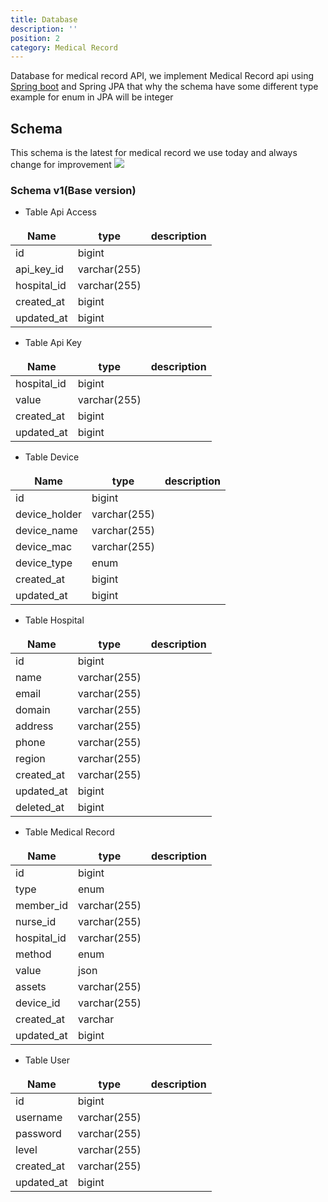 ```yaml
---
title: Database
description: ''
position: 2 
category: Medical Record
---
```

<style>
td, th {
   border: none!important;
}
.prose thead{
    border-bottom-width: 0px !important;
}
</style>

Database for medical record API, we implement Medical Record api using [Spring boot]()
and Spring JPA that why the schema have some different type example for enum in JPA will be integer

## Schema
This schema is the latest for medical record we use today and always change for improvement
<img src="medical-record-db-schema-2022-01-08.png">


### Schema v1(Base version)
- Table Api Access

| Name        | type         | description |
|-------------|--------------|-------------|
| id          | bigint       |             |
| api_key_id  | varchar(255) |             |
| hospital_id | varchar(255) |             |
| created_at  | bigint       |             |
| updated_at  | bigint       |             |

- Table Api Key

| Name        | type         | description |
|-------------|--------------|-------------|
| hospital_id | bigint       |             |
| value       | varchar(255) |             |
| created_at  | bigint       |             |
| updated_at  | bigint       |             |

- Table Device

| Name          | type         | description |
|---------------|--------------|-------------|
| id            | bigint       |             |
| device_holder | varchar(255) |             |
| device_name   | varchar(255) |             |
| device_mac    | varchar(255) |             |
| device_type   | enum         |             |
| created_at    | bigint       |             |
| updated_at    | bigint       |             |

- Table Hospital

| Name       | type         | description |
|------------|--------------|-------------|
| id         | bigint       |             |
| name       | varchar(255) |             |
| email      | varchar(255) |             |
| domain     | varchar(255) |             |
| address    | varchar(255) |             |
| phone      | varchar(255) |             |
| region     | varchar(255) |             |
| created_at | varchar(255) |             |
| updated_at | bigint       |             | 
| deleted_at | bigint       |             |

- Table Medical Record

| Name        | type         | description |
|-------------|--------------|-------------|
| id          | bigint       |             |
| type        | enum         |             |
| member_id   | varchar(255) |             |
| nurse_id    | varchar(255) |             |
| hospital_id | varchar(255) |             |
| method      | enum         |             |
| value       | json         |             |
| assets      | varchar(255) |             |
| device_id   | varchar(255) |             |
| created_at  | varchar      |             |
| updated_at  | bigint       |             | 

- Table User

| Name       | type         | description |
|------------|--------------|-------------|
| id         | bigint       |             |
| username   | varchar(255) |             |
| password   | varchar(255) |             |
| level      | varchar(255) |             |
| created_at | varchar(255) |             |
| updated_at | bigint       |             | 



